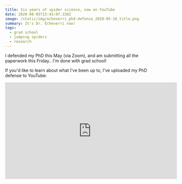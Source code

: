 ```yaml
---
title: Six years of spider science, now on YouTube
date: 2020-08-05T15:43:07.338Z
image: /static/img/echeverri_phd-defense_2020-05-16_title.png
summary: It's Dr. Echeverri now!
tags:
  - grad school
  - jumping spiders
  - research
---
```

I defended my PhD this May (via Zoom), and am submitting all the paperwork this Friday.. I'm done with grad school!

If you'd like to learn about what I've been up to, I've uploaded my PhD defense to YouTube:

<iframe width="560" height="315" src="https://www.youtube.com/embed/qQAAh4lfF78" frameborder="0" allow="accelerometer; autoplay; encrypted-media; gyroscope; picture-in-picture" allowfullscreen></iframe>